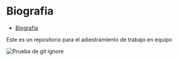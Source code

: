 # Biografia

- [Biografia](#biografia)

Este es un repositorio para el adiestramiento de trabajo en equipo

![Prueba de git ignore](./imagenes/ignore.png "Prueba para ignorar archivos")
